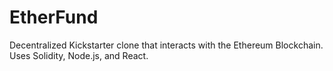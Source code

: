 # EtherFund
Decentralized Kickstarter clone that interacts with the Ethereum Blockchain. Uses Solidity, Node.js, and React.
